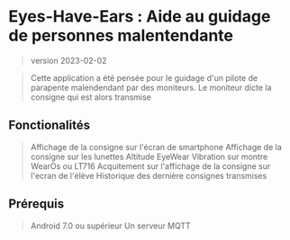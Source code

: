 # Eyes-Have-Ears : Aide au guidage de personnes malentendante
>version 2023-02-02

>Cette application a été pensée pour le guidage d'un pilote de parapente malendendant par des moniteurs. Le moniteur dicte la consigne qui est alors transmise   

## Fonctionalités 
>Affichage de la consigne sur l'écran de smartphone
>Affichage de la consigne sur les lunettes Altitude EyeWear
>Vibration sur montre WearOs ou LT716
>Acquitement sur l'affichage de la consigne sur l'ecran de l'élève
>Historique des dernière consignes transmises 
	
	

## Prérequis 
>Android 7.0 ou supérieur
>Un serveur MQTT

	
